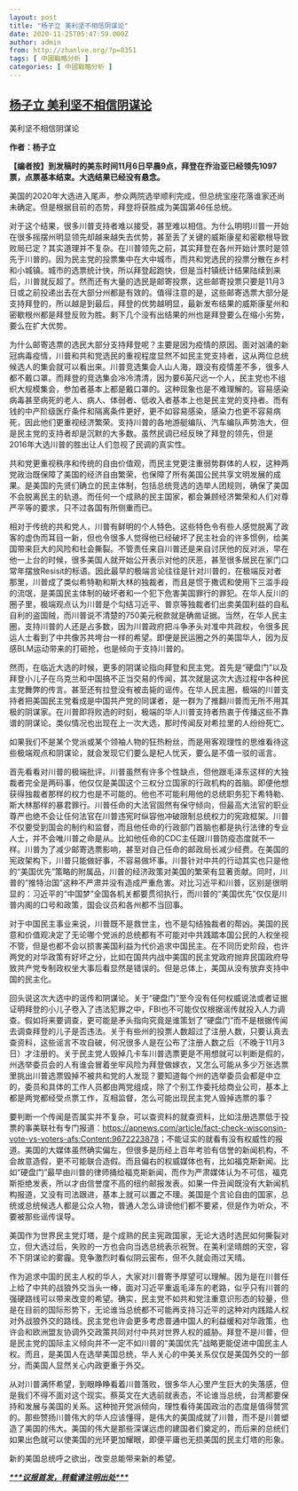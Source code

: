 ```yaml
---
layout: post
title: "杨子立 美利坚不相信阴谋论"
date: 2020-11-25T05:47:59.000Z
author: admin
from: http://zhanlve.org/?p=8351
tags: [ 中國戰略分析 ]
categories: [ 中國戰略分析 ]
---
```

<!--1606283279000-->
[杨子立 美利坚不相信阴谋论](http://zhanlve.org/?p=8351)
------

<div>
<p>美利坚不相信阴谋论</p><p><strong>作者：杨子立</strong></p><p><strong>【编者按】到发稿时的美东时间</strong><strong>11</strong><strong>月</strong><strong>6</strong><strong>日早晨</strong><strong>9</strong><strong>点，拜登在乔治亚已经领先</strong><strong>1097</strong><strong>票，点票基本结束。大选结果已经没有悬念。</strong></p><p>美国的2020年大选进入尾声，参众两院选举顺利完成，但总统宝座花落谁家还尚未确定。但是根据目前的态势，拜登将获胜成为美国第46任总统。</p><p>对于这个结果，很多川普支持者难以接受，甚至难以相信。为什么明明川普一开始在很多摇摆州明显领先却越来越失去优势，甚至丢了关键的威斯康星和密歇根导致败局已定？其实道理并不复杂。在川普领先之前，其实拜登在各州开始计票时是领先于川普的。因为民主党的投票集中在大中城市，而共和党选民的投票分散在乡村和小城镇。城市的选票统计快，所以拜登起跑快，但是当村镇统计结果陆续到来后，川普就反超了。然而还有大量的选民是邮寄投票，这些邮寄投票只要是11月3日或之前投递出去在大部分州都是有效的。值得注意的是，这些邮寄选票大部分是支持拜登的，所以越是到最后，拜登的优势越明显，最新发布结果的威斯康星州和密歇根州都是拜登反败为胜。剩下几个没有出结果的州也是拜登要么在缩小劣势，要么在扩大优势。</p><p>为什么邮寄选票的选民大部分支持拜登呢？主要是因为疫情的原因。面对汹涌的新冠病毒疫情，川普和共和党选民的重视程度显然不如民主党支持者，这从两位总统候选人的集会就可以看出来。川普竞选集会人山人海，跟没有疫情差不多，很多人都不戴口罩。而拜登的竞选集会冷冷清清，因为要6英尺远一个人，民主党也不组织大规模集会，参加者基本上都是戴口罩的。这种现象也是不难理解的。容易感染病毒甚至病死的老人、病人、体弱者、低收入者基本上也是民主党的支持者。而有钱的中产阶级医疗条件和隔离条件更好，更不如容易感染，感染力也更不容易病死，因此他们更重视经济繁荣。支持川普的各地游艇编队、汽车编队声势浩大，但是民主党的支持者却是沉默的大多数。虽然民调已经反映了拜登的领先，但是2016年大选川普的胜出让人们忽视了民调的真实性。</p><p>共和党更重视秩序和传统的自由价值观，而民主党更注重弱势群体的人权，这种两党政治既保障了美国的经济自由繁荣，也保障了所有美国公民共享文明发展的成果。是美国的先贤们确立的民主体制，包括总统竞选的选举人团规则，确保了美国不会脱离民主的轨道。而任何一个成熟的民主国家，都会兼顾经济繁荣和人们对尊严平等的要求，只不过各国有所侧重而已。</p><p>相对于传统的共和党人，川普有鲜明的个人特色。这些特色令有些人感觉脱离了政客的虚伪而耳目一新，但也令很多人觉得他已经破坏了民主社会的许多惯例，给美国带来巨大的风险和社会撕裂。不管责任来自川普还是来自讨厌他的反对派，早在他一上台的时候，很多美国人就开始公开表示对他的厌恶，甚至很多居民在家门口常年摆放Resisit的标语。因此最早的极端言论往往是针对川普的，在极端反对者那里，川普成了类似希特勒和斯大林的独裁者，而且是惯于撒谎和使用下三滥手段的流氓，是美国民主体制的破坏者和一个犯下危害美国罪行的罪犯。在华人反川的圈子里，极端观点认为川普是个勾结习近平、普京等独裁者们出卖美国利益的自私自利的盗国贼，而川普说不清楚的750美元税款就是确凿证据。当然，在华人民主圈，支持川普的人还是占多数，因为川普政府把斗争矛头对准中共政权，令很多民运人士看到了中共像苏共垮台一样的希望。即便是民运圈之外的美国华人，因为反感BLM运动带来的打砸抢，也是倾向于支持川普的。</p><p>然而，在临近大选的时候，更多的阴谋论指向拜登和民主党。首先是“硬盘门”以及拜登小儿子在乌克兰和中国搞不正当交易的传闻，其次就是这次大选过程中各种民主党舞弊的传言。甚至还有拉登没有被击毙的谣传。在华人民主圈，极端的川普支持者把美国民主党看成是中国共产党的同谋者，是一群为了推翻川普而无所不用其极的阴谋家。在川普即将败选的时刻，极端的华人川普支持者热衷于传播这些不靠谱的阴谋论。类似情况也出现在上一次大选，那时传闻反对希拉里的人纷纷死亡。</p><p>如果我们不是某个党派或某个领袖人物的狂热粉丝，而是用客观理性的思维看待这些极端观点和阴谋论，就会发现它们要么是杞人忧天，要么是不值一驳的谣言。</p><p>首先看看对川普的极端批评。川普虽然有许多个性缺点，但他跟毛泽东这样的大独裁者完全是两码事，他仅仅是美国这个三权分立国家的行政机构的首脑。即便他想获得独裁者那样的权力也是不可能的。他也不可能利用他的总统职务犯下希特勒、斯大林那样的暴君罪行。川普任命的大法官固然有保守倾向，但最高大法官的职业尊严也绝不会让任何法官在川普违宪时纵容他冲破限制总统权力的宪政框架。川普不仅要受到国会的制约和监督，而且他任命的行政部门首脑也都是执行法律的专业人士，并不会唯川普之命是从。比如他任命的CDC主任跟川普防疫态度就不一样。川普为了减少邮寄选票影响，甚至对自己任命的邮政局长减少经费。在美国的宪政架构下，川普只能做好事，不容易做坏事。川普针对中共的行动其实也只是他的“美国优先”策略的附属品，川普的经济政策对美国的繁荣有显著贡献。同时，川普的“推特治国”这种不严肃并没有造成严重危害。对比习近平和川普，区别是很明显的：习近平的“中国梦”全国各机关都要贯彻执行，而川普的“美国优先”仅仅是川普内阁的口号和政策，国会议员和各州都不当回事。</p><p>对于中国民主事业来说，川普既不是救世主，也不是勾结独裁者的帮凶。美国的民意和价值观决定了无论哪个党派的总统都有不可能对中共践踏本国公民的人权坐视不管，但是也都不会以损害美国利益为代价追求中国民主。在不同历史阶段，也许两党的对华政策有好坏之分，比如在国共内战中美国的民主党政府抛弃民国政府导致共产党专制政权坐大事后看显然是错误的。但是总体上，美国从没有放弃支持中国的民主化。</p><p>回头说这次大选中的谣传和阴谋论。关于“硬盘门”至今没有任何权威说法或者证据证明拜登的小儿子卷入了违法犯罪之中，FBI也不可能仅仅根据谣传就投入人力调查。假如将来要调查，更可能是矛头指向究竟是谁策划了“硬盘门”而不是根据传闻去调查拜登的儿子是否违法。关于有些州的投票人数超过了注册人数，只要认真去查资料，这些谣言不攻自破，何况很多人是在公布了注册人数之后（不晚于11月3日）才注册的。关于民主党人毁掉几卡车川普选票更是不用想就可以判断是假的，州选举委员会的人有谁会冒着坐牢风险为拜登做嫁衣，又怎么可能从多少万张选票里挑出川普选票毁掉不被共和党的人发现？要知道每个州的选举委员会都是中立的，委员和具体的工作人员都由两党组成，除了个别工作委托给商业公司，基本上都是两党都经受点票工作，互相监督，怎么可能出现民主党人毁掉选票的事？</p><p>要判断一个传闻是否属实并不复杂，可以查资料的就查资料，比如注册选票低于投票的事美联社有专门报道：<a href="https://apnews.com/article/fact-check-wisconsin-vote-vs-voters-afs:Content:9672223878">https://apnews.com/article/fact-check-wisconsin-vote-vs-voters-afs:Content:9672223878</a>；不能证实的就看有没有权威性的报道。美国的大媒体虽然确实偏左，但很多是历经上百年考验有信誉的新闻机构，不会故意造假，更不可能联合造假。而且偏右的权威媒体也有，比如福克斯新闻。比如“硬盘门”最早由川普的律师捅给福克斯新闻，而作为严肃媒体认为不可信，福克斯拒绝发表，所以才由信誉度不高的纽约邮报发表。如果一件丑闻既没有大新闻机构报道，又没有司法跟进，基本上就可以置之不理。美国是个言论自由的国家，总统或总统候选人都是公众人物，普通人怎么诽谤他们都不要紧，但是作为听众，不要被那些谣传误导。</p><p>美国作为世界民主党灯塔，是个成熟的民主宪政国家，无论大选时选民如何撕裂对立，但大选过后，失败的一方也会向当选总统表示祝贺。在美利坚晴朗的天空，容不下阴谋论的雾霾。竞争激烈时看似阴云密布，但不久就会雨过天晴。</p><p>作为追求中国的民主人权的华人，大家对川普寄予厚望可以理解。因为是在川普任上给了中共的战狼外交当头一棒，面对习近平重返毛泽东的老路，似乎只有川普的强硬路线可以带来改变的希望。确实，民主党不如共和党注重意识形态的较量，但是在目前的国际形势下，无论谁当总统都不可能再支持习近平的这种对内践踏人权对外战狼外交的路线。民主党也许会更多考虑普通中国人的利益缓和对华政策，也许会和欧洲盟友协调外交政策共同对付中共对世界人权的威胁。拜登不是川普，但是民主党的国际主义倾向并不一定不如川普的“美国优先”战略更能促进中国民主人权。而且，是美国人在选举美国总统，华人关心的中美关系仅仅是美国外交的一部分，而美国人显然关心内政更重于外交。</p><p>从对川普满怀希望，到眼睁睁看着川普落败，很多华人心里产生巨大的失落感，但是我们不得不面对这个现实。蔡英文在大选前就表态，不论谁当总统，台湾都要保持和发展与美国的关系。这种抛开党派倾向，理性看待美国政治的态度是值得赞赏的。那些赞扬川普伟大的华人应该懂得，是伟大的美国成就了川普，而不是川普塑造了美国的伟大。美国的伟大是那些深谋远虑的建国者们奠定的，而后来的总统们如果出色就可以使美国的光环更加耀眼，即便平庸也无损美国的民主灯塔的形象。</p><p>新的美国总统呼之欲出，改变总能带来新的希望。</p><p><strong><em><a href="http://yibaochina.com/article/display?articleId=5444">***议报首发，转载请注明出处***</a></em></strong></p>
</div>
